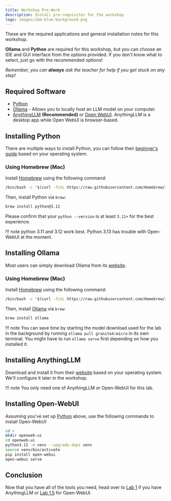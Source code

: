 ```yaml
---
title: Workshop Pre-Work
description: Install pre-requisites for the workshop
logo: images/ibm-blue-background.png
---
```


These are the required applications and general installation notes for this workshop.

**Ollama** and **Python** are required for this workshop, but you can choose an IDE and GUI interface from the options provided. If you don't know what to select, just go with the recommended options!

*Remember, you can **always** ask the teacher for help if you get stuck on any step!*

## Required Software

- [Python](#installing-python)
- [Ollama](#installing-ollama) - Allows you to locally host an LLM model on your computer.
- [AnythingLLM](#installing-anythingllm) **(Recommended)** or [Open WebUI](#installing-open-webui). AnythingLLM is a desktop app while Open WebUI is browser-based.

## Installing Python

There are multiple ways to install Python, you can follow their [beginner's guide](https://wiki.python.org/moin/BeginnersGuide/Download) based on your operating system.

### Using Homebrew (Mac)

Install [Homebrew](https://brew.sh/) using the following command:

```bash
/bin/bash -c "$(curl -fsSL https://raw.githubusercontent.com/Homebrew/install/HEAD/install.sh)"
```

Then, install Python via `brew`:

```bash
brew install python@3.11
```

Please confirm that your `python --version` is at least `3.11+` for the best experience.

!!! note
    python 3.11 and 3.12 work best.  Python 3.13 has trouble with Open-WebUI at the moment.

## Installing Ollama

Most users can simply download Ollama from its [website](https://ollama.com/download).

### Using Homebrew (Mac)

Install [Homebrew](https://brew.sh/) using the following command:

```bash
/bin/bash -c "$(curl -fsSL https://raw.githubusercontent.com/Homebrew/install/HEAD/install.sh)"
```

Then, install [Ollama](https://ollama.com) via `brew`:

```bash
brew install ollama
```

!!! note
    You can save time by starting the model download used for the lab in the background by running `ollama pull granite4:micro` in its own terminal. You might have to run `ollama serve` first depending on how you installed it.

## Installing AnythingLLM

Download and install it from their [website](https://anythingllm.com/desktop) based on your operating system. We'll configure it later in the workshop.

!!! note
    You only need one of AnythingLLM or Open-WebUI for this lab.

## Installing Open-WebUI

Assuming you've set up [Python](#installing-python) above, use the following commands to install Open-WebUI:

```bash
cd ~
mkdir openweb-ui
cd openweb-ui
python3.11 -m venv --upgrade-deps venv
source venv/bin/activate
pip install open-webui
open-webui serve
```

## Conclusion

Now that you have all of the tools you need, head over to [Lab 1](https://ibm.github.io/opensource-ai-workshop/lab-1/) if you have AnythingLLM or [Lab 1.5](https://ibm.github.io/opensource-ai-workshop/lab-1.5/) for Open-WebUI.
